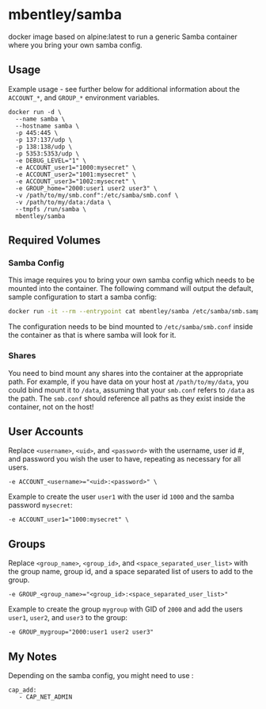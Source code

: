 # mbentley/samba

docker image based on alpine:latest to run a generic Samba container where you bring your own samba config.

## Usage

Example usage - see further below for additional information about the `ACCOUNT_*`, and `GROUP_*` environment variables.

```
docker run -d \
  --name samba \
  --hostname samba \
  -p 445:445 \
  -p 137:137/udp \
  -p 138:138/udp \
  -p 5353:5353/udp \
  -e DEBUG_LEVEL="1" \
  -e ACCOUNT_user1="1000:mysecret" \
  -e ACCOUNT_user2="1001:mysecret" \
  -e ACCOUNT_user3="1002:mysecret" \
  -e GROUP_home="2000:user1 user2 user3" \
  -v /path/to/my/smb.conf":/etc/samba/smb.conf \
  -v /path/to/my/data:/data \
  --tmpfs /run/samba \
  mbentley/samba
```

## Required Volumes

### Samba Config

This image requires you to bring your own samba config which needs to be mounted into the container. The following command will output the default, sample configuration to start a samba config:

```bash
docker run -it --rm --entrypoint cat mbentley/samba /etc/samba/smb.sample.conf
```

The configuration needs to be bind mounted to `/etc/samba/smb.conf` inside the container as that is where samba will look for it.

### Shares

You need to bind mount any shares into the container at the appropriate path. For example, if you have data on your host at `/path/to/my/data`, you could bind mount it to `/data`, assuming that your `smb.conf` refers to `/data` as the path. The `smb.conf` should reference all paths as they exist inside the container, not on the host!

## User Accounts

Replace `<username>`, `<uid>`, and `<password>` with the username, user id #, and password you wish the user to have, repeating as necessary for all users.

```
-e ACCOUNT_<username>="<uid>:<password>" \
```

Example to create the user `user1` with the user id `1000` and the samba password `mysecret`:

```
-e ACCOUNT_user1="1000:mysecret" \
```

## Groups

Replace `<group_name>`, `<group_id>`, and `<space_separated_user_list>` with the group name, group id, and a space separated list of users to add to the group.

```
-e GROUP_<group_name>="<group_id>:<space_separated_user_list>"
```

Example to create the group `mygroup` with GID of `2000` and add the users `user1`, `user2`, and `user3` to the group:

```
-e GROUP_mygroup="2000:user1 user2 user3"
```

## My Notes

Depending on the samba config, you might need to use :

```
cap_add:
   - CAP_NET_ADMIN
```
